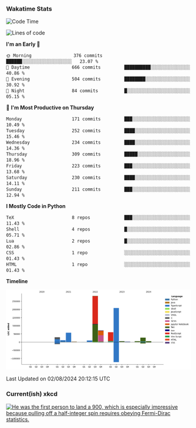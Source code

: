 ### Wakatime Stats
<!--START_SECTION:waka-->
![Code Time](http://img.shields.io/badge/Code%20Time-2%2C794%20hrs%2028%20mins-blue)

![Lines of code](https://img.shields.io/badge/From%20Hello%20World%20I%27ve%20Written-777.5%20thousand%20lines%20of%20code-blue)

**I'm an Early 🐤** 

```text
🌞 Morning                376 commits         ██████░░░░░░░░░░░░░░░░░░░   23.07 % 
🌆 Daytime                666 commits         ██████████░░░░░░░░░░░░░░░   40.86 % 
🌃 Evening                504 commits         ████████░░░░░░░░░░░░░░░░░   30.92 % 
🌙 Night                  84 commits          █░░░░░░░░░░░░░░░░░░░░░░░░   05.15 % 
```
📅 **I'm Most Productive on Thursday** 

```text
Monday                   171 commits         ███░░░░░░░░░░░░░░░░░░░░░░   10.49 % 
Tuesday                  252 commits         ████░░░░░░░░░░░░░░░░░░░░░   15.46 % 
Wednesday                234 commits         ████░░░░░░░░░░░░░░░░░░░░░   14.36 % 
Thursday                 309 commits         █████░░░░░░░░░░░░░░░░░░░░   18.96 % 
Friday                   223 commits         ███░░░░░░░░░░░░░░░░░░░░░░   13.68 % 
Saturday                 230 commits         ████░░░░░░░░░░░░░░░░░░░░░   14.11 % 
Sunday                   211 commits         ███░░░░░░░░░░░░░░░░░░░░░░   12.94 % 
```


**I Mostly Code in Python** 

```text
TeX                      8 repos             ███░░░░░░░░░░░░░░░░░░░░░░   11.43 % 
Shell                    4 repos             █░░░░░░░░░░░░░░░░░░░░░░░░   05.71 % 
Lua                      2 repos             █░░░░░░░░░░░░░░░░░░░░░░░░   02.86 % 
CSS                      1 repo              ░░░░░░░░░░░░░░░░░░░░░░░░░   01.43 % 
HTML                     1 repo              ░░░░░░░░░░░░░░░░░░░░░░░░░   01.43 % 
```



**Timeline**

![Lines of Code chart](https://raw.githubusercontent.com/joshuajeschek/joshuajeschek/main/assets/bar_graph.png)


 Last Updated on 02/08/2024 20:12:15 UTC
<!--END_SECTION:waka-->

### Current(ish) xkcd
<a id="xkcd-a" title="He was the first person to land a 900, which is especially impressive because pulling off a half-integer spin requires obeying Fermi-Dirac statistics." href="https://www.xkcd.com" target="_blank">
        <img align="center" id="xkcd-img" src="https://imgs.xkcd.com/comics/matter.png" alt="He was the first person to land a 900, which is especially impressive because pulling off a half-integer spin requires obeying Fermi-Dirac statistics." height=300 />
</a>
